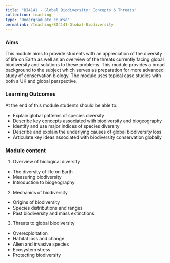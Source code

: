 ```yaml
---
title: "BI4141 - Global Biodiversity: Concepts & Threats"
collection: teaching
type: "Undergraduate course"
permalink: /teaching/BI4141-Global-Biodiversity
---
```


### Aims

This module aims to provide students with an appreciation of the diversity of life on Earth as well as an overview of the threats currently facing global biodiversity and solutions to these problems. This module provides a broad background to the subject which serves as preparation for more advanced study of conservation biology. The module uses topical case studies with both a UK and global perspective. 

### Learning Outcomes

At the end of this module students should be able to:  

* Explain global patterns of species diversity
* Describe key concepts associated with biodiversity and biogeography
* Identify and use major indices of species diversity
* Describe and explain the underlying causes of global biodiversity loss
* Articulate key ideas associated with biodiversity conservation globally


### Module content

1) Overview of biological diversity  
* The diversity of life on Earth
* Measuring biodiversity
* Introduction to biogeography

2) Mechanics of biodiversity  
* Origins of biodiversity
* Species distributions and ranges
* Past biodiversity and mass extinctions

3) Threats to global biodiversity  
* Overexploitation
* Habitat loss and change
* Alien and invasive species
* Ecosystem stress
* Protecting biodiversity

